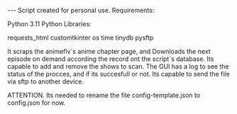 --- Script created for personal use.
Requirements:

Python 3.11
Python Libraries:

requests_html
customtkinter
os
time
tinydb
pysftp

It scraps the animeflv´s anime chapter page, and Downloads the next episode on demand according the record ont the script´s database. Its capable to add and remove the shows to scan. The GUI has a log to see the status of the procces, and if its succesfull or not. Its capable to send the file via sftp to another device.

ATTENTION. Its needed to rename the file config-template.json to config.json for now.